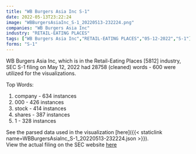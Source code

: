 ```yaml
---
title: "WB Burgers Asia Inc S-1"
date: 2022-05-13T23:22:24
image: "WBBurgersAsiaInc_S-1_20220513-232224.png"
companies: "WB Burgers Asia Inc"
industry: "RETAIL-EATING PLACES"
tags: ["WB Burgers Asia Inc","RETAIL-EATING PLACES","05-12-2022","S-1"]
forms: "S-1"
---
```

WB Burgers Asia Inc, which is in the Retail-Eating Places [5812] industry, SEC S-1 filing on May 12, 2022 had 28758 (cleaned) words - 600 were utilized for the visualizations.

Top Words:
1. company - 634 instances
2. 000 - 426 instances
3. stock - 414 instances
4. shares - 387 instances
5. 1 - 328 instances


See the parsed data used in the visualization [here]({{< staticlink name=WBBurgersAsiaInc_S-1_20220513-232224.json >}}).  
View the actual filing on the SEC website [here](https://www.sec.gov/Archives/edgar/data/1787412/0001599916-22-000116.txt)